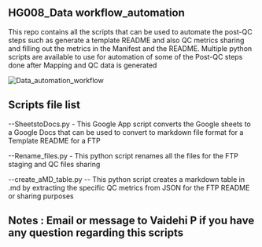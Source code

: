 ## HG008_Data workflow_automation

This repo contains all the scripts that can be used to automate the post-QC steps such as generate a template README and also QC metrics sharing and filling out the metrics in the Manifest and the README. Multiple python scripts are available to use for automation of some of the Post-QC steps done after Mapping and QC data is generated

![Data_automation_workflow](https://github.com/user-attachments/assets/19131607-dce5-44b8-9ef3-3bfbf64e6838)

## Scripts file list 

--SheetstoDocs.py - This Google App script converts the Google sheets to a Google Docs that can be used to convert to markdown file format for a Template README for a FTP

--Rename_files.py - This python script renames all the files for the FTP staging and QC files sharing

--create_aMD_table.py -- This python script creates a markdown table in .md by extracting the specific QC metrics from JSON for the FTP README or sharing purposes


## Notes : Email or message to Vaidehi P if you have any question regarding this scripts
